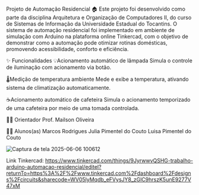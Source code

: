 Projeto de Automação Residencial 🏠
Este projeto foi desenvolvido como parte da disciplina Arquitetura e Organização de Computadores II, do curso de Sistemas de Informação da Universidade Estadual do Tocantins. 
O sistema de automação residencial foi implementado em ambiente de simulação com Arduino na plataforma online Tinkercad, com o objetivo de demonstrar como a automação pode otimizar rotinas domésticas, promovendo acessibilidade, conforto e eficiência.

✨ Funcionalidades
💡Acionamento automático de lâmpada 
Simula o controle de iluminação com acionamento via botão.

🌡️Medição de temperatura ambiente
Mede e exibe a temperatura, ativando sistema de climatização automaticamente.

☕Acionamento automático de cafeteira
Simula o acionamento temporizado de uma cafeteira por meio de uma tomada controlada.

👨‍🏫 Orientador
Prof. Mailson Oliveira

👩‍💻 Alunos(as)
Marcos Rodrigues
Julia Pimentel do Couto
Luisa Pimentel do Couto


![Captura de tela 2025-06-06 100612](https://github.com/user-attachments/assets/c9357b38-b324-441f-bb63-c75df4b5646d)


Link Tinkercad: https://www.tinkercad.com/things/9JyrwwvQSHG-trabalho-arduino-automacao-residencial/editel?returnTo=https%3A%2F%2Fwww.tinkercad.com%2Fdashboard%2Fdesigns%2Fcircuits&sharecode=WV05lyMqdb_eFVysJY8_zGlC9hrszK5unE9277V47xM









